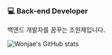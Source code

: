 ### 💻 Back-end Developer

백엔드 개발자를 꿈꾸는 조원제입니다.

![Wonjae's GitHub stats](https://github-readme-stats.vercel.app/api?username=onejaejae&show_icons=true&theme=radical)



<!--
**onejaejae/onejaejae** is a ✨ _special_ ✨ repository because its `README.md` (this file) appears on your GitHub profile.

Here are some ideas to get you started:

- 🔭 I’m currently working on ...

- 👯 I’m looking to collaborate on ...
- 🤔 I’m looking for help with ...
- 💬 Ask me about ...
- 📫 How to reach me: ...
- 😄 Pronouns: ...
- ⚡ Fun fact: ...
-->
